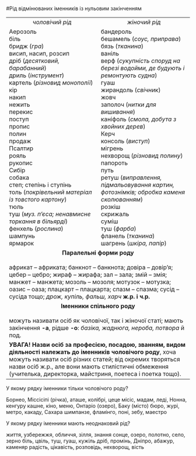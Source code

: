 #Рід відмінюваних іменників із нульовим закінченням

<table>
<tr>
    <td>
        <center><i>чоловічий рід<i></center>
    </td>
    <td><center><i>жіночий рід</i></center>
    </td>
</tr>
<tr>
	<td width="50%">
        Аерозоль<br>
        біль<br>
        бридж (<i>гра</i>)<br>
        висип, насип, розсип<br>
        дріб (<i>десятковий, барабанний</i>)<br>
        дриль (<i>інструмент</i>)<br>
        картель (<i>різновид монополії</i>)<br>
        кір<br>
        накип<br>
        нежить<br>
        перекис<br>
        поступ<br>
        пропис<br>
        полин<br>
        продаж<br>
        Псалтир<br>
        рояль<br>
        рукопис<br>
        Сибір<br>
        собака<br>
        степ; степінь і ступінь<br>
        толь (<i>покрівельний матеріал із товстого картону</i>)<br>
        тюль<br>
        туш (<i>муз. п’єса; ненавмисне торкання в більярді</i>) <br>
        фенхель (<i>рослина</i>)<br>
        шампунь<br>
        ярмарок
    </td>
    <td valign="top">бандероль<br>
        бешамель (<i>соус, приправа</i>)<br>
        бязь (<i>тканина</i>)<br>
        ваніль<br>
        верф (<i>сукупність споруд на березі водойми, де будують і ремонтують судна</i>)<br>
        гуаш<br>
        жирандоль (<i>свічник</i>)<br>
        жовч<br>
        заполоч (<i>нитки для вишивання</i>)<br>
        каніфоль (<i>смола, добута з хвойних дерев</i>)<br>
        Керч<br>
        консоль (<i>виступ</i>) <br>
        мігрень<br>
        нехворощ (<i>різновид полину</i>)<br>
        папороть<br>
        путь<br>
        ретуш (<i>виправлення, підмальовування картин, фотознімків; обробка каменя сколюванням</i>)<br>
        розкіш<br>
        скрижаль<br>
        суміш<br>
        туш (<i>фарба</i>)<br>
        фланель (<i>тканина</i>)<br>
        шагрень (<i>шкіра, папір</i>)<br>
    </td>
</tr>
<tr>
    <td colspan="2"><center><b>Паралельні форми роду</b></center><br>
африкат – африката; банкнот – банкнота; довіра – довір’я; цебер – цебро; жираф – жирафа; зал – зала; змій – змія; манжет – манжета; мозоль – мозоля; мотузок – мотузка; оазис – оаза; плацкарт – плацкарта; спазм – спазма; сусід – сусіда тощо;<i> дрож, купіль, фальш, харч</i><b> ж.р. і ч.р.</b>
</td>
</tr>
<tr>
    <td colspan="2"><center><b>Іменники спільного роду</b></center><br>
можуть називати осіб як чоловічої, так і жіночої статі; мають закінчення <b>-а</b>, рідше <b>-о</b>: <i>базіка, жаднюга, нероба, потвора</i> й под.
    </td>
</tr>	
<tr>
    <td colspan="2"><b>УВАГА! Назви осіб за професією, посадою, званням, видом діяльності належать до іменників чоловічого роду</b>, хоча можуть називати осіб різних статей; від окремих творяться назви осіб ж.р., але вони мають стилістичні обмеження (учителька, директорка, майстриня, поетеса і поетка тощо).
    </td>
</tr>
</table>

<quiz name="Запитання та завдання">
	<question>
        <p>У якому рядку іменники тільки чоловічого роду?</p>
        <answer> Борнео, Міссісіпі (річка), аташе, колібрі, цеце</answer>
        <answer> місіс, мадам, леді, Нонна, кенгуру</answer>
        <answer> кашне, кіно, меню, Онтаріо (озеро), Баку (місто)</answer>
        <answer> бюро, журі, метро, какаду, Сахара</answer>
        <answer correct> шимпанзе, фламінго, поні, зебу, маестро</answer>
    </question>
    <question>
        <p>У якому рядку іменники мають неоднаковий рід?</p>
        <answer> життя, узбережжя, обличчя, зілля, знання</answer>
        <answer> сонце, озеро, полотно, село, зерно</answer>
        <answer correct> біль, цвіль, туш, гуаш, кужіль</answer>
        <answer> дріб, промінь, Дніпро, абажур, каменяр</answer>
        <answer> радість, цікавість, розповідь, нехворощ, вість</answer>
    </question>
</quiz>